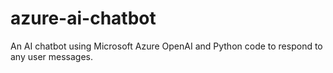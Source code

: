 # azure-ai-chatbot
An AI chatbot using Microsoft Azure OpenAI and Python code to respond to any user messages.
